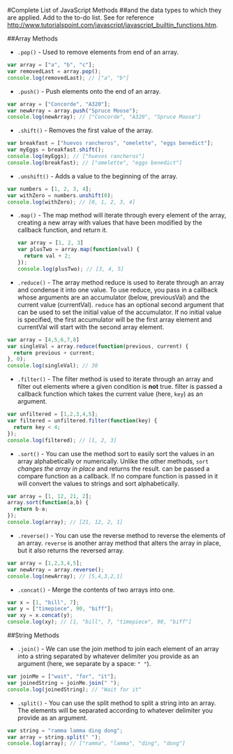 #Complete List of JavaScript Methods
##and the data types to which they are applied.
Add to the to-do list. See for reference http://www.tutorialspoint.com/javascript/javascript_builtin_functions.htm.

##Array Methods
* `.pop()` - Used to remove elements from end of an array.
```javascript
var array = ["a", "b", "c"];
var removedLast = array.pop();
console.log(removedLast); // ["a", "b"]
```

* `.push()` - Push elements onto the end of an array.
```javascript
var array = ["Concorde", "A320"];
var newArray = array.push("Spruce Moose");
console.log(newArray); // ["Concorde", "A320", "Spruce Moose"]
```

* `.shift()` - Removes the first value of the array.
```javascript
var breakfast = ["huevos rancheros", "omelette", "eggs benedict"];
var myEggs = breakfast.shift();
console.log(myEggs); // ["huevos rancheros"]
console.log(breakfast); // ["omelette", "eggs benedict"]
```

* `.unshift()` - Adds a value to the beginning of the array.
```javascript
var numbers = [1, 2, 3, 4];
var withZero = numbers.unshift(0);
console.log(withZero); // [0, 1, 2, 3, 4]
```

* `.map()` - The map method will iterate through every element of the array, creating a new array with values that have been modified by the callback function, and return it.
  ```javascript
  var array = [1, 2, 3]
  var plusTwo = array.map(function(val) {
    return val + 2;
  });
  console.log(plusTwo); // [3, 4, 5]
  ```

* `.reduce()` - The array method reduce is used to iterate through an array and condense it into one value. To use reduce, you pass in a callback whose arguments are an accumulator (below, previousVal) and the current value (currentVal). `reduce` has an optional second argument that can be used to set the initial value of the accumulator. If no initial value is specified, the first accumulator will be the first array element and currentVal will start with the second array element.
```javascript
var array = [4,5,6,7,8]
var singleVal = array.reduce(function(previous, current) {
  return previous + current;
}, 0);
console.log(singleVal); // 30
```

* `.filter()` - The filter method is used to iterate through an array and filter out elements where a given condition is **not** true. filter is passed a callback function which takes the current value (here, `key`) as an argument.
```javascript
var unfiltered = [1,2,3,4,5];
var filtered = unfiltered.filter(function(key) {
  return key < 4;
});
console.log(filtered); // [1, 2, 3]
```

* `.sort()` - You can use the method sort to easily sort the values in an array alphabetically or numerically. Unlike the other methods, `sort` *changes the array in place* and returns the result. can be passed a compare function as a callback. If no compare function is passed in it will convert the values to strings and sort alphabetically.
```javascript
var array = [1, 12, 21, 2];
array.sort(function(a,b) {
  return b-a;
});
console.log(array); // [21, 12, 2, 1]
```

* `.reverse()` - You can use the reverse method to reverse the elements of an array. `reverse` is another array method that alters the array in place, but it also returns the reversed array.
```javascript
var array = [1,2,3,4,5];
var newArray = array.reverse();
console.log(newArray); // [5,4,3,2,1]
```

* `.concat()` - Merge the contents of two arrays into one.
```javascript
var x = [1, "bill", 7];
var y = ["timepiece", 90, "biff"];
var xy = x.concat(y);
console.log(xy); // [1, "bill", 7, "timepiece", 90, "biff"]
```
##String Methods
* `.join()` - We can use the join method to join each element of an array into a string separated by whatever delimiter you provide as an argument (here, we separate by a space: `" "`).
```javascript
var joinMe = ["wait", "for", "it"];
var joinedString = joinMe.join(" ");
console.log(joinedString); // "Wait for it"
```

* `.split()` - You can use the split method to split a string into an array. The elements will be separated according to whatever delimiter you provide as an argument.
```javascript
var string = "ramma lamma ding dong";
var array = string.split(" ");
console.log(array); // ["ramma", "lamma", "ding", "dong"]
```

